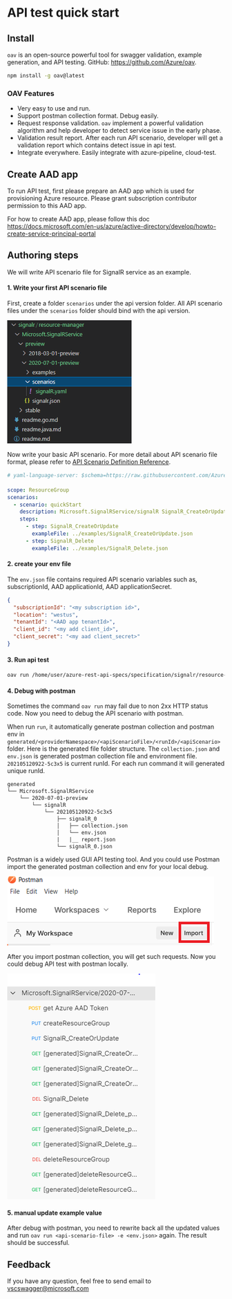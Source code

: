 <!--
 Copyright (c) 2021 Microsoft Corporation

 This software is released under the MIT License.
 https://opensource.org/licenses/MIT
-->

# API test quick start

## Install

`oav` is an open-source powerful tool for swagger validation, example generation, and API testing. GitHub: https://github.com/Azure/oav.

```sh
npm install -g oav@latest
```

### OAV Features

- Very easy to use and run.
- Support postman collection format. Debug easily.
- Request response validation. `oav` implement a powerful validation algorithm and help developer to detect service issue in the early phase.
- Validation result report. After each run API scenario, developer will get a validation report which contains detect issue in api test.
- Integrate everywhere. Easily integrate with azure-pipeline, cloud-test.

## Create AAD app

To run API test, first please prepare an AAD app which is used for provisioning Azure resource. Please grant subscription contributor permission to this AAD app.

For how to create AAD app, please follow this doc https://docs.microsoft.com/en-us/azure/active-directory/develop/howto-create-service-principal-portal

## Authoring steps

We will write API scenario file for SignalR service as an example.

#### 1. Write your first API scenario file

First, create a folder `scenarios` under the api version folder. All API scenario files under the `scenarios` folder should bind with the api version.

![folder-structure](./folder-structure.png)

Now write your basic API scenario. For more detail about API scenario file format, please refer to
[API Scenario Definition Reference](../references/ApiScenarioDefinition.md).

```yaml
# yaml-language-server: $schema=https://raw.githubusercontent.com/Azure/azure-rest-api-specs/main/documentation/api-scenario/references/v1.1/schema.json

scope: ResourceGroup
scenarios:
  - scenario: quickStart
    description: Microsoft.SignalRService/signalR SignalR_CreateOrUpdate
    steps:
      - step: SignalR_CreateOrUpdate
        exampleFile: ../examples/SignalR_CreateOrUpdate.json
      - step: SignalR_Delete
        exampleFile: ../examples/SignalR_Delete.json
```

#### 2. create your env file

The `env.json` file contains required API scenario variables such as, subscriptionId, AAD applicationId, AAD applicationSecret.

```json
{
  "subscriptionId": "<my subscription id>",
  "location": "westus",
  "tenantId": "<AAD app tenantId>",
  "client_id": "<my add client_id>",
  "client_secret": "<my aad client_secret>"
}
```

#### 3. Run api test

```sh
oav run /home/user/azure-rest-api-specs/specification/signalr/resource-manager/Microsoft.SignalRService/preview/2020-07-01-preview/scenarios/signalR.yaml -e env.json
```

#### 4. Debug with postman

Sometimes the command `oav run` may fail due to non 2xx HTTP status code. Now you need to debug the API scenario with postman.

When run `run`, it automatically generate postman collection and postman env in `generated/<providerNamespace>/<apiScenarioFile>/<runId>/<apiScenario>` folder. Here is the generated file folder structure. The `collection.json` and `env.json` is generated postman collection file and environment file. `202105120922-5c3x5` is current runId. For each run command it will generated unique runId.

```
generated
└── Microsoft.SignalRService
    └── 2020-07-01-preview
        └── signalR
            └── 202105120922-5c3x5
                ├── signalR_0
                │   ├── collection.json
                │   └── env.json
                |   |__ report.json
                └── signalR_0.json
```

Postman is a widely used GUI API testing tool. And you could use Postman import the generated postman collection and env for your local debug.

![import-postman-collection](./import-postman-collection.png)

After you import postman collection, you will get such requests. Now you could debug API test with postman locally.

![postman-collection-signalr](./postman-collection-signalr.PNG)

#### 5. manual update example value

After debug with postman, you need to rewrite back all the updated values and run `oav run <api-scenario-file> -e <env.json>` again. The result should be successful.

## Feedback

If you have any question, feel free to send email to vscswagger@microsoft.com
